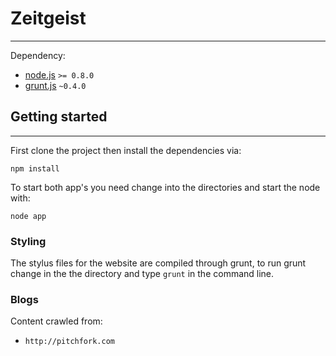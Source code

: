 # Zeitgeist
---

Dependency:
  - [node.js](http://nodejs.org) `>= 0.8.0`
  - [grunt.js](http://gruntjs.com) `~0.4.0`

## Getting started
---

First clone the project then install the dependencies via:

`npm install`

To start both app's you need change into the directories and start the node with:

`node app`

### Styling

The stylus files for the website are compiled through grunt, to run grunt change in the the directory and type `grunt` in the command line.

### Blogs

Content crawled from:
  - `http://pitchfork.com`
